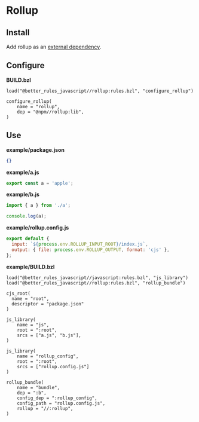 
# Rollup

## Install

Add rollup as an [external dependency](#external_dependencies).

## Configure

**BUILD.bzl**

```bzl
load("@better_rules_javascript//rollup:rules.bzl", "configure_rollup")

configure_rollup(
    name = "rollup",
    dep = "@npm//rollup:lib",
)
```

## Use

**example/package.json**

```json
{}
```

**example/a.js**

```js
export const a = 'apple';
```

**example/b.js**

```js
import { a } from './a';

console.log(a);
```

**example/rollup.config.js**

```js
export default {
  input: `${process.env.ROLLUP_INPUT_ROOT}/index.js`,
  output: { file: process.env.ROLLUP_OUTPUT, format: 'cjs' },
};
```

**example/BUILD.bzl**

```bzl
load("@better_rules_javascript//javascript:rules.bzl", "js_library")
load("@better_rules_javascript//rollup:rules.bzl", "rollup_bundle")

cjs_root(
  name = "root",
  descriptor = "package.json"
)

js_library(
    name = "js",
    root = ":root",
    srcs = ["a.js", "b.js"],
)

js_library(
    name = "rollup_config",
    root = ":root",
    srcs = ["rollup.config.js"]
)

rollup_bundle(
    name = "bundle",
    dep = ":b",
    config_dep = ":rollup_config",
    config_path = "rollup.config.js",
    rollup = "//:rollup",
)
```
